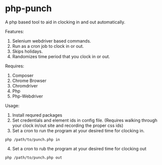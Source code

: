 # php-punch
A php based tool to aid in clocking in and out automatically.

Features:

1. Selenium webdriver based commands.
2. Run as a cron job to clock in or out.
3. Skips holidays.
4. Randomizes time period that you clock in or out.

Requires:
1. Composer
2. Chrome Browser
3. Chromdriver
4. Php
5. Php-Webdriver

Usage:
1. Install requred packages
2. Set credentials and element ids in config file. (Requires walking through your clock in/out site and recording the proper css ids)
3. Set a cron to run the program at your desired time for clocking in.
```
php /path/to/punch.php in
```
4. Set a cron to rub the program at your desired time for clocking out
```
php /path/to/punch.php out
```
